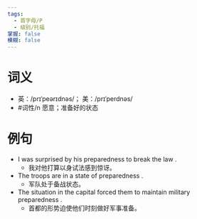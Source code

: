 ```yaml
---
tags:
  - 首字母/P
  - 级别/托福
掌握: false
模糊: false
---
```

# 词义
- 英：/prɪˈpeərɪdnəs/； 美：/prɪˈperdnəs/
- #词性/n  愿意；准备好的状态
# 例句
- I was surprised by his preparedness to break the law .
	- 我对他打算以身试法感到惊讶。
- The troops are in a state of preparedness .
	- 军队处于备战状态。
- The situation in the capital forced them to maintain military preparedness .
	- 首都的形势迫使他们时刻做好军事准备。
